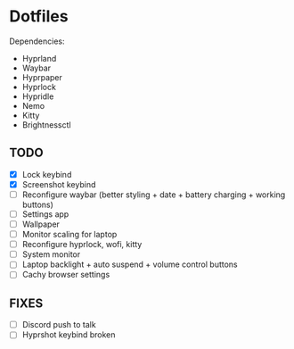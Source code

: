 # Dotfiles

Dependencies:
- Hyprland
- Waybar
- Hyprpaper
- Hyprlock
- Hypridle
- Nemo
- Kitty
- Brightnessctl

## TODO
- [x] Lock keybind
- [x] Screenshot keybind
- [ ] Reconfigure waybar (better styling + date + battery charging + working buttons)
- [ ] Settings app
- [ ] Wallpaper
- [ ] Monitor scaling for laptop
- [ ] Reconfigure hyprlock, wofi, kitty
- [ ] System monitor
- [ ] Laptop backlight + auto suspend + volume control buttons
- [ ] Cachy browser settings

## FIXES
- [ ] Discord push to talk
- [ ] Hyprshot keybind broken
